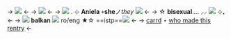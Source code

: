 -> ![](https://media.discordapp.net/attachments/1023194644005273663/1023645968152940564/60D016DB-6B0B-4446-84A4-FCC5E4BE736F.gif) <-
-> ![](https://media.discordapp.net/attachments/1023194644005273663/1023646343442473011/image0.jpg) <-
-> ![](https://media.discordapp.net/attachments/1009103799262118019/1013561298476347532/image0.gif)  .  ⊹  𝐀𝐧𝐢𝐞𝐥𝐚 `+`**she**ノ*they* ![](https://media.discordapp.net/attachments/1009103799262118019/1013561957707681802/image0.gif) <-
-> ☆  **bisexual**....  ⸝⸝ ![](https://media.discordapp.net/attachments/1009103799262118019/1013563315454218400/image0.gif) ⊹₊ <-
-> ![](https://media.discordapp.net/attachments/1009103799262118019/1013195344852570162/image0.gif) 𝐛𝐚𝐥𝐤𝐚𝐧 ![](https://media.discordapp.net/attachments/1009103799262118019/1013723074505474079/image0.gif) ro/eng  ★☆ ==istp==![](https://media.discordapp.net/attachments/1009103799262118019/1013195545663246437/image0.gif) <-
-> [carrd](https://brsfsfewv.carrd.co/) ⋆ [who made this rentry](https://rentry.co/gothpoke) <-
